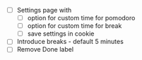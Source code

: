 - [ ] Settings page with
  - [ ] option for custom time for pomodoro
  - [ ] option for custom time for break
  - [ ] save settings in cookie
- [ ] Introduce breaks - default 5 minutes
- [ ] Remove Done label